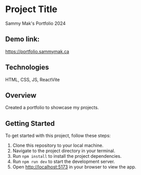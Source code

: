# Project Title
Sammy Mak's Portfolio 2024

## Demo link:
https://portfolio.sammymak.ca

## Technologies
HTML, CSS, JS, ReactVite

## Overview
Created a portfolio to showcase my projects. 

## Getting Started
To get started with this project, follow these steps:

1. Clone this repository to your local machine.
2. Navigate to the project directory in your terminal.
3. Run `npm install` to install the project dependencies.
4. Run `npm run dev` to start the development server.
5. Open [http://localhost:5173](http://localhost:5173) in your browser to view the app.
